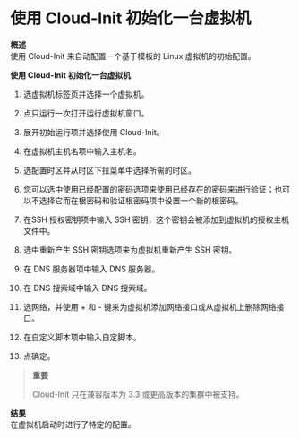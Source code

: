 # 使用 Cloud-Init 初始化一台虚拟机
**概述**<br/>
使用 Cloud-Init 来自动配置一个基于模板的 Linux 虚拟机的初始配置。

**使用 Cloud-Init 初始化一台虚拟机**

1. 选虚拟机标签页并选择一个虚拟机。

1. 点只运行一次打开运行虚拟机窗口。

1. 展开初始运行项并选择使用 Cloud-Init。

1. 在虚拟机主机名项中输入主机名。

1. 选配置时区并从时区下拉菜单中选择所需的时区。

1. 您可以选中使用已经配置的密码选项来使用已经存在的密码来进行验证；也可以不选择它而在根密码和验证根密码项中设置一个新的根密码。

1. 在SSH 授权密钥项中输入 SSH 密钥，这个密钥会被添加到虚拟机的授权主机文件中。

1. 选中重新产生 SSH 密钥选项来为虚拟机重新产生 SSH 密钥。

1. 在 DNS 服务器项中输入 DNS 服务器。

1. 在 DNS 搜索域中输入 DNS 搜索域。

1. 选网络，并使用 + 和 - 键来为虚拟机添加网络接口或从虚拟机上删除网络接口。

1. 在自定义脚本项中输入自定脚本。

1. 点确定。

> **重要**
>
> Cloud-Init 只在兼容版本为 3.3 或更高版本的集群中被支持。

**结果**<br/>
在虚拟机启动时进行了特定的配置。 
